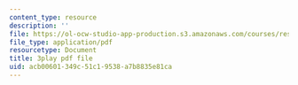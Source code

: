 ```yaml
---
content_type: resource
description: ''
file: https://ol-ocw-studio-app-production.s3.amazonaws.com/courses/res-tll-004-stem-concept-videos-fall-2013/acb00601349c51c19538a7b8835e81ca_NlSKAbefDTA.pdf
file_type: application/pdf
resourcetype: Document
title: 3play pdf file
uid: acb00601-349c-51c1-9538-a7b8835e81ca
---
```

